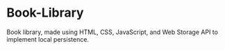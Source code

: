 # Book-Library
Book library, made using HTML, CSS, JavaScript, and Web Storage API to implement local persistence.

<!-- <a href="https://williamj20.github.io/Book-Library/">Demo</a> -->
